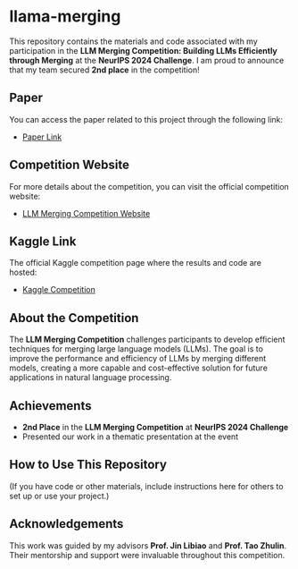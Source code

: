 # llama-merging

This repository contains the materials and code associated with my participation in the **LLM Merging Competition: Building LLMs Efficiently through Merging** at the **NeurIPS 2024 Challenge**. I am proud to announce that my team secured **2nd place** in the competition!

## Paper

You can access the paper related to this project through the following link:

- [Paper Link](<https://openreview.net/forum?id=VndTgXbAgz>)

## Competition Website

For more details about the competition, you can visit the official competition website:

- [LLM Merging Competition Website](<https://llm-merging.github.io/>)

## Kaggle Link

The official Kaggle competition page where the results and code are hosted:

- [Kaggle Competition](<https://www.kaggle.com/competitions/llm-merging-competition/overview>)

## About the Competition

The **LLM Merging Competition** challenges participants to develop efficient techniques for merging large language models (LLMs). The goal is to improve the performance and efficiency of LLMs by merging different models, creating a more capable and cost-effective solution for future applications in natural language processing.

## Achievements

- **2nd Place** in the **LLM Merging Competition** at **NeurIPS 2024 Challenge**
- Presented our work in a thematic presentation at the event

## How to Use This Repository

(If you have code or other materials, include instructions here for others to set up or use your project.)

## Acknowledgements

This work was guided by my advisors **Prof. Jin Libiao** and **Prof. Tao Zhulin**. Their mentorship and support were invaluable throughout this competition.
